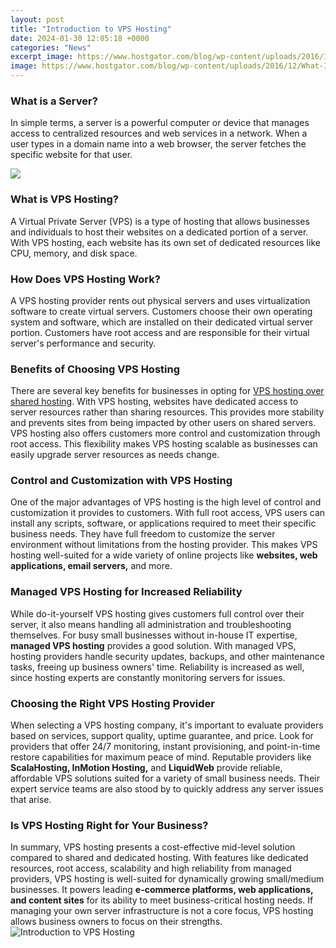 ```yaml
---
layout: post
title: "Introduction to VPS Hosting"
date: 2024-01-30 12:05:18 +0000
categories: "News"
excerpt_image: https://www.hostgator.com/blog/wp-content/uploads/2016/12/What-Is-VPS-Hosting.png
image: https://www.hostgator.com/blog/wp-content/uploads/2016/12/What-Is-VPS-Hosting.png
---
```


### What is a Server? 
In simple terms, a server is a powerful computer or device that manages access to centralized resources and web services in a network. When a user types in a domain name into a web browser, the server fetches the specific website for that user. 

![](https://cdn.educba.com/academy/wp-content/uploads/2019/04/What-is-VPS-Hosting.jpg)
### What is VPS Hosting?
A Virtual Private Server (VPS) is a type of hosting that allows businesses and individuals to host their websites on a dedicated portion of a server. With VPS hosting, each website has its own set of dedicated resources like CPU, memory, and disk space. 
### How Does VPS Hosting Work?  
A VPS hosting provider rents out physical servers and uses virtualization software to create virtual servers. Customers choose their own operating system and software, which are installed on their dedicated virtual server portion. Customers have root access and are responsible for their virtual server's performance and security.
### Benefits of Choosing VPS Hosting
There are several key benefits for businesses in opting for [VPS hosting over shared hosting](https://yt.io.vn/collection/agnello). With VPS hosting, websites have dedicated access to server resources rather than sharing resources. This provides more stability and prevents sites from being impacted by other users on shared servers. VPS hosting also offers customers more control and customization through root access. This flexibility makes VPS hosting scalable as businesses can easily upgrade server resources as needs change.  
### Control and Customization with VPS Hosting
One of the major advantages of VPS hosting is the high level of control and customization it provides to customers. With full root access, VPS users can install any scripts, software, or applications required to meet their specific business needs. They have full freedom to customize the server environment without limitations from the hosting provider. This makes VPS hosting well-suited for a wide variety of online projects like **websites, web applications, email servers,** and more.
### Managed VPS Hosting for Increased Reliability
While do-it-yourself VPS hosting gives customers full control over their server, it also means handling all administration and troubleshooting themselves. For busy small businesses without in-house IT expertise, **managed VPS hosting** provides a good solution. With managed VPS, hosting providers handle security updates, backups, and other maintenance tasks, freeing up business owners' time. Reliability is increased as well, since hosting experts are constantly monitoring servers for issues.
### Choosing the Right VPS Hosting Provider  
When selecting a VPS hosting company, it's important to evaluate providers based on services, support quality, uptime guarantee, and price. Look for providers that offer 24/7 monitoring, instant provisioning, and point-in-time restore capabilities for maximum peace of mind. Reputable providers like **ScalaHosting, InMotion Hosting,** and **LiquidWeb** provide reliable, affordable VPS solutions suited for a variety of small business needs. Their expert service teams are also stood by to quickly address any server issues that arise.
### Is VPS Hosting Right for Your Business?
In summary, VPS hosting presents a cost-effective mid-level solution compared to shared and dedicated hosting. With features like dedicated resources, root access, scalability and high reliability from managed providers, VPS hosting is well-suited for dynamically growing small/medium businesses. It powers leading **e-commerce platforms, web applications, and content sites** for its ability to meet business-critical hosting needs. If managing your own server infrastructure is not a core focus, VPS hosting allows business owners to focus on their strengths.
![Introduction to VPS Hosting](https://www.hostgator.com/blog/wp-content/uploads/2016/12/What-Is-VPS-Hosting.png)